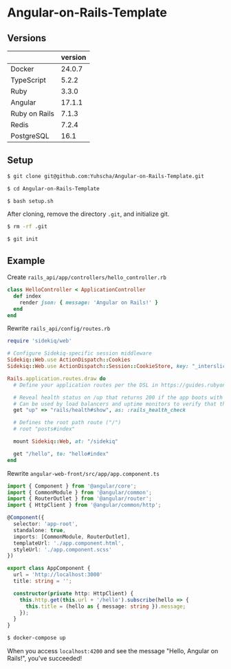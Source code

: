 # Angular-on-Rails-Template

## Versions
|             |version|
|-------------|-------|
|Docker       |24.0.7 |
|TypeScript   |5.2.2  |
|Ruby         |3.3.0  |
|Angular      |17.1.1 |
|Ruby on Rails|7.1.3  |
|Redis        |7.2.4  |
|PostgreSQL   |16.1   |

## Setup

```bash
$ git clone git@github.com:Yuhscha/Angular-on-Rails-Template.git

$ cd Angular-on-Rails-Template

$ bash setup.sh
```

After cloning, remove the directory `.git`, and initialize git.

```bash
$ rm -rf .git

$ git init
```

## Example

Create `rails_api/app/controllers/hello_controller.rb`
```ruby
class HelloController < ApplicationController
  def index
    render json: { message: 'Angular on Rails!' }
  end
end
```
Rewrite `rails_api/config/routes.rb`
```ruby
require 'sidekiq/web'

# Configure Sidekiq-specific session middleware
Sidekiq::Web.use ActionDispatch::Cookies
Sidekiq::Web.use ActionDispatch::Session::CookieStore, key: "_interslice_session"

Rails.application.routes.draw do
  # Define your application routes per the DSL in https://guides.rubyonrails.org/routing.html

  # Reveal health status on /up that returns 200 if the app boots with no exceptions, otherwise 500.
  # Can be used by load balancers and uptime monitors to verify that the app is live.
  get "up" => "rails/health#show", as: :rails_health_check

  # Defines the root path route ("/")
  # root "posts#index"

  mount Sidekiq::Web, at: "/sidekiq"

  get "/hello", to: "hello#index"
end
```
Rewrite `angular-web-front/src/app/app.component.ts`
```typescript
import { Component } from '@angular/core';
import { CommonModule } from '@angular/common';
import { RouterOutlet } from '@angular/router';
import { HttpClient } from '@angular/common/http';

@Component({
  selector: 'app-root',
  standalone: true,
  imports: [CommonModule, RouterOutlet],
  templateUrl: './app.component.html',
  styleUrl: './app.component.scss'
})

export class AppComponent {
  url = 'http://localhost:3000'
  title: string = '';

  constructor(private http: HttpClient) {
    this.http.get(this.url + '/hello').subscribe(hello => {
      this.title = (hello as { message: string }).message;
    });
  }
}
```
```bash
$ docker-compose up
```
When you access `localhost:4200` and see the message "Hello, Angular on Rails!", you've succeeded!
